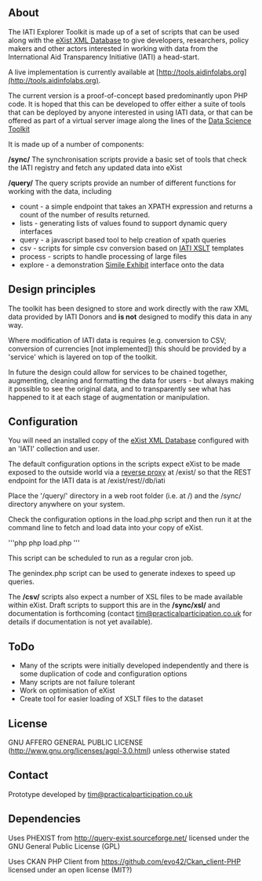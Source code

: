 ## About

The IATI Explorer Toolkit is made up of a set of scripts that can be used along with the [eXist XML Database](http://exist-db.org) to give developers, researchers, policy makers and other actors interested in working with data from the International Aid Transparency Initiative (IATI) a head-start.

A live implementation is currently available at [http://tools.aidinfolabs.org](http://tools.aidinfolabs.org). 

The current version is a proof-of-concept based predominantly upon PHP code. It is hoped that this can be developed to offer either a suite of tools that can be deployed by anyone interested in using IATI data, or that can be offered as part of a virtual server image along the lines of the [Data Science Toolkit](http://datasciencetoolkit.org)

It is made up of a number of components:

**/sync/**
The synchronisation scripts provide a basic set of tools that check the IATI registry and fetch any updated data into eXist

**/query/** 
The query scripts provide an number of different functions for working with the data, including
* count - a simple endpoint that takes an XPATH expression and returns a count of the number of results returned.
* lists - generating lists of values found to support dynamic query interfaces
* query - a javascript based tool to help creation of xpath queries
* csv - scripts for simple csv conversion based on [IATI XSLT](https://github.com/aidinfolabs/IATI-XSLT) templates
* process - scripts to handle processing of large files
* explore - a demonstration [Simile Exhibit](http://www.simile-widgets.org/exhibit/) interface onto the data

## Design principles

The toolkit has been designed to store and work directly with the raw XML data provided by IATI Donors and **is not** designed to modify this data in any way. 

Where modification of IATI data is requires (e.g. conversion to CSV; conversion of currencies [not implemented]) this should be provided by a 'service' which is layered on top of the toolkit.

In future the design could allow for services to be chained together, augmenting, cleaning and formatting the data for users - but always making it possible to see the original data, and to transparently see what has happened to it at each stage of augmentation or manipulation. 

## Configuration

You will need an installed copy of the [eXist XML Database](http://exist-db.org) configured with an 'IATI' collection and user.

The default configuration options in the scripts expect eXist to be made exposed to the outside world via a [reverse proxy](http://demo.exist-db.org/exist/production_web_proxying.xml) at /exist/ so that the REST endpoint for the IATI data is at /exist/rest//db/iati 

Place the '/query/' directory in a web root folder (i.e. at /) and the /sync/ directory anywhere on your system. 

Check the configuration options in the load.php script and then run it at the command line to fetch and load data into your copy of eXist.

'''php
php load.php
'''

This script can be scheduled to run as a regular cron job.

The genindex.php script can be used to generate indexes to speed up queries. 

The **/csv/** scripts also expect a number of XSL files to be made available within eXist. Draft scripts to support this are in the **/sync/xsl/** and documentation is forthcoming (contact tim@practicalparticipation.co.uk for details if documentation is not yet available).

## ToDo

* Many of the scripts were initially developed independently and there is some duplication of code and configuration options
* Many scripts are not failure tolerant
* Work on optimisation of eXist 
* Create tool for easier loading of XSLT files to the dataset

## License

GNU AFFERO GENERAL PUBLIC LICENSE (http://www.gnu.org/licenses/agpl-3.0.html) unless otherwise stated

## Contact

Prototype developed by tim@practicalparticipation.co.uk

## Dependencies

Uses PHEXIST from http://query-exist.sourceforge.net/ licensed under the GNU General Public License (GPL)

Uses CKAN PHP Client from https://github.com/evo42/Ckan_client-PHP licensed under an open license (MIT?)
